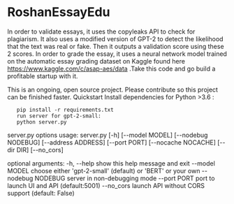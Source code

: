 # RoshanEssayEdu
In order to validate essays, it uses the copyleaks API to check for plagiarism. It also uses a modified version of GPT-2 to detect the likelihood that the text was real or fake. Then it outputs a validation score using these 2 scores. In order to grade the essay, it uses a neural network model trained on the automatic essay grading dataset on Kaggle found here https://www.kaggle.com/c/asap-aes/data .Take this code and go build a profitable startup with it.

This is an ongoing, open source project. Please contribute so this project can be finished faster. 
Quickstart
       Install dependencies for Python >3.6 :

       pip install -r requirements.txt
       run server for gpt-2-small:
       python server.py

server.py options
           usage: server.py [-h] [--model MODEL] [--nodebug NODEBUG] [--address ADDRESS]
                 [--port PORT] [--nocache NOCACHE] [--dir DIR] [--no_cors]

optional arguments:
               -h, --help         show this help message and exit
               --model MODEL		 choose either 'gpt-2-small' (default) or 'BERT' or your own
                --nodebug NODEBUG  server in non-debugging mode
                  --port PORT	     port to launch UI and API (default:5001)
                 --no_cors          launch API without CORS support (default: False)
